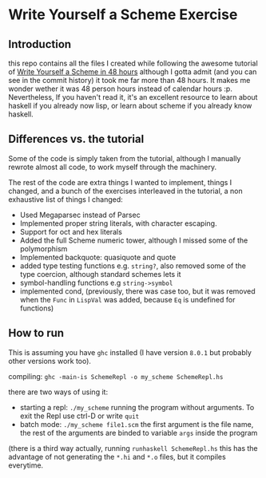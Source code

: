 
# Write Yourself a Scheme Exercise

## Introduction
this repo contains all the files I created while following the awesome tutorial of [Write Yourself a Scheme in 48 hours](https://en.wikibooks.org/wiki/Write_Yourself_a_Scheme_in_48_Hours) although I gotta admit (and you can see in the commit history) it took me far more than 48 hours. It makes me wonder wether it was 48 person hours instead of calendar hours :p. Nevertheless, If you haven't read it, it's an excellent resource to learn about haskell if you already now lisp, or learn about scheme if you already know haskell.

## Differences vs. the tutorial  

Some of the code is simply taken from the tutorial, although I manually rewrote almost all code, to work myself through the machinery.

The rest of the code are extra things I wanted to implement, things I changed, and a bunch of the exercises interleaved in the tutorial, a non exhaustive list of things I changed:
- Used Megaparsec instead of Parsec
- Implemented proper string literals, with character escaping.
- Support for oct and hex literals
- Added the full Scheme numeric tower, although I missed some of the polymorphism
- Implemented backquote: quasiquote and quote
- added type testing functions e.g. `string?`, also removed some of the type coercion, although standard schemes lets it
- symbol-handling functions e.g `string->symbol`
- implemented cond, (previously, there was case too, but it was removed when the `Func` in `LispVal` was added, because `Eq` is undefined for functions)


## How to run

This is assuming you have `ghc` installed (I have version `8.0.1` but probably other versions work too).

compiling: `ghc -main-is SchemeRepl -o my_scheme SchemeRepl.hs`

there are two ways of using it:
- starting a repl: `./my_scheme` running the program without arguments. To exit the Repl use ctrl-D or write `quit`
- batch mode: `./my_scheme file1.scm` the first argument is the file name, the rest of the arguments are binded to variable `args` inside the program

(there is a third way actually, running `runhaskell SchemeRepl.hs` this has the advantage of not generating the `*.hi` and `*.o` files, but it compiles everytime.
